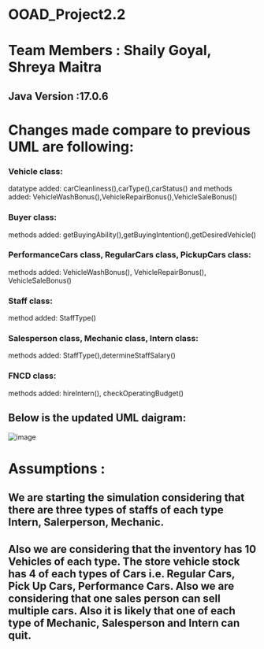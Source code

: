 # OOAD_Project2.2

# Team Members : Shaily Goyal, Shreya Maitra

<h2>Java Version :17.0.6</h2>

<h1>Changes made compare to previous UML are following:</h1>

<h3>Vehicle class:</h3> datatype added: carCleanliness(),carType(),carStatus() and 
            methods added: VehicleWashBonus(),VehicleRepairBonus(),VehicleSaleBonus()
      
<h3>Buyer class:</h3> methods added: getBuyingAbility(),getBuyingIntention(),getDesiredVehicle()

<h3>PerformanceCars class, RegularCars class, PickupCars class:</h3> methods added: VehicleWashBonus(), VehicleRepairBonus(), VehicleSaleBonus()

<h3>Staff class:</h3> method added: StaffType()

<h3>Salesperson class, Mechanic class, Intern class:</h3> methods added: StaffType(),determineStaffSalary()

<h3>FNCD class:</h3> methods added: hireIntern(), checkOperatingBudget()

<h2>Below is the updated UML daigram:</h2>

![image](https://user-images.githubusercontent.com/59019087/219286539-db090aa6-f1c0-4310-9371-e3af69a280a6.png)

# Assumptions : 
<h2>We are starting the simulation considering that there are three types of staffs of each type Intern, Salerperson, Mechanic. <h2>
<h2>Also we are considering that the inventory has 10 Vehicles of each type. The store vehicle stock has 4 of each types of Cars i.e. Regular Cars, Pick Up Cars, Performance Cars. Also we are considering that one sales person can sell multiple cars. Also it is likely that one of each type of Mechanic, Salesperson and Intern can quit. <h2>

